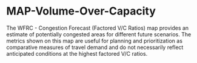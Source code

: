 # MAP-Volume-Over-Capacity

The WFRC - Congestion Forecast (Factored V/C Ratios) map provides an estimate of potentially congested areas for different future scenarios. The metrics shown on this map are useful for planning and prioritization as comparative measures of travel demand and do not necessarily reflect anticipated conditions at the highest factored V/C ratios.
